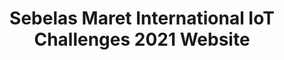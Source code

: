 ---
title: Sebelas Maret International IoT Challenges 2021 Website
description:
thumbnail: /assets/img/projects/iotchallenges_350w.webp
# refer to /lib/projects.ts
technologies: [nextjs, tailwindcss]
# real url if available
liveUrl: https://iotchallenges.ft.uns.ac.id/
# fallback if liveUrl is not available
demoUrl: https://semar-isih-website.vercel.app/
repositoryUrl:
---